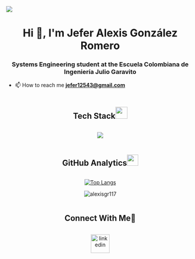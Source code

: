 <img src="https://user-images.githubusercontent.com/73097560/115834477-dbab4500-a447-11eb-908a-139a6edaec5c.gif">
<h1 align="center">Hi 👋, I'm Jefer Alexis González Romero</h1>
<h3 align="center">Systems Engineering student at the Escuela Colombiana de Ingeniería Julio Garavito</h3>

- 📫 How to reach me **jefer12543@gmail.com**

<div align="center">
    <h2 style="display: inline-block">Tech Stack<img src = "https://media2.giphy.com/media/QssGEmpkyEOhBCb7e1/giphy.gif?cid=ecf05e47a0n3gi1bfqntqmob8g9aid1oyj2wr3ds3mg700bl&rid=giphy.gif" width = 32px></h2>
</div>
<p align="center">
    <img src="https://skillicons.dev/icons?i=java,python,javascript,html,css,spring,git,github,azure,docker,redis,mysql,postgres,mongodb,linux,postman,md,idea,pycharm,vscode,eclipse,anaconda,maven,gradle,django,flask,chartjs&perline=14" />
</p>
<div align="center">
    <h2 style="display: inline-block">GitHub Analytics<img src="https://media.giphy.com/media/iY8CRBdQXODJSCERIr/giphy.gif" width="30px"></h2>
</div>
<p align="center">
  <a href="https://github.com/AlexisGR117/github-readme-stats">
    <img src="https://github-readme-stats.vercel.app/api/top-langs/?username=AlexisGR117&layout=donut-vertical&theme=darcula" alt="Top Langs">
  </a>
</p>
<p align="center">
    <img align="center" src="https://github-readme-streak-stats.herokuapp.com/?user=alexisgr117&theme=darcula" alt="alexisgr117" />
</p>
<div align="center">
    <h2 style="display: inline-block">Connect With Me🤝</h2>
</div>
<p align="center">
    <a href="https://www.linkedin.com/in/alexisgr117/" target="blank">
        <img align="center" src="https://user-images.githubusercontent.com/88904952/234979284-68c11d7f-1acc-4f0c-ac78-044e1037d7b0.png" alt="linkedin" height="50" width="50" />
    </a>
</p>

